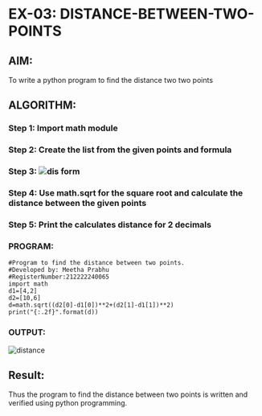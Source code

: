 # EX-03: DISTANCE-BETWEEN-TWO-POINTS

## AIM:
To write a python program to find the distance two two points
## ALGORITHM:
### Step 1: Import math module 

### Step 2: Create the list from the given points and formula 

### Step 3: ![dis form](https://user-images.githubusercontent.com/119401038/225203877-db4fb208-6353-461d-8ae3-3a46492720f0.png)

### Step 4: Use math.sqrt for the square root and calculate the distance between the given points

### Step 5: Print the calculates distance for 2 decimals

### PROGRAM:
```
#Program to find the distance between two points. 
#Developed by: Meetha Prabhu
#RegisterNumber:212222240065
import math
d1=[4,2]
d2=[10,6]
d=math.sqrt((d2[0]-d1[0])**2+(d2[1]-d1[1])**2)
print("{:.2f}".format(d))
```  
### OUTPUT:
![distance](https://user-images.githubusercontent.com/119401038/225204270-60944441-00ab-43cc-a615-4dbfbc420b20.png)

## Result:
Thus the program to find the distance between two points is written and verified using python programming.
    
